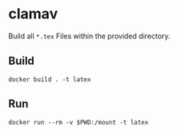 # clamav
Build all ``*.tex`` Files within the provided directory.

## Build
```
docker build . -t latex
```

## Run
```
docker run --rm -v $PWD:/mount -t latex
```
